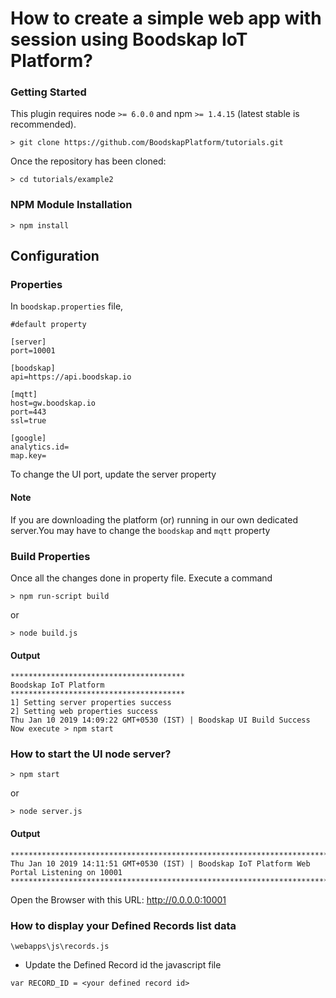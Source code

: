 # How to create a simple web app with session using Boodskap IoT Platform?

### Getting Started
This plugin requires node `>= 6.0.0` and npm `>= 1.4.15` (latest stable is recommended).

```shell
> git clone https://github.com/BoodskapPlatform/tutorials.git
```

Once the repository has been cloned:
```shell
> cd tutorials/example2
```

### NPM Module Installation

```shell
> npm install
```

## Configuration

### Properties
In `boodskap.properties` file,
```shell
#default property

[server]
port=10001

[boodskap]
api=https://api.boodskap.io

[mqtt]
host=gw.boodskap.io
port=443
ssl=true

[google]
analytics.id=
map.key=
```
To change the UI port, update the server property

#### Note
If you are downloading the platform (or) running in our own dedicated server.You may have to change the `boodskap` and `mqtt` property

### Build Properties
Once all the changes done in property file. Execute a command
```shell
> npm run-script build
```
or
```shell
> node build.js
```
#### Output

```shell
***************************************
Boodskap IoT Platform
***************************************
1] Setting server properties success
2] Setting web properties success
Thu Jan 10 2019 14:09:22 GMT+0530 (IST) | Boodskap UI Build Success
Now execute > npm start
```

### How to start the UI node server?

```shell
> npm start
```
or
```shell
> node server.js
```
#### Output

```shell
************************************************************************************
Thu Jan 10 2019 14:11:51 GMT+0530 (IST) | Boodskap IoT Platform Web Portal Listening on 10001
************************************************************************************
```
Open the Browser with this URL: http://0.0.0.0:10001


### How to display your Defined Records list data

`\webapps\js\records.js`

- Update the Defined Record id the javascript file

```shell
var RECORD_ID = <your defined record id>
```
